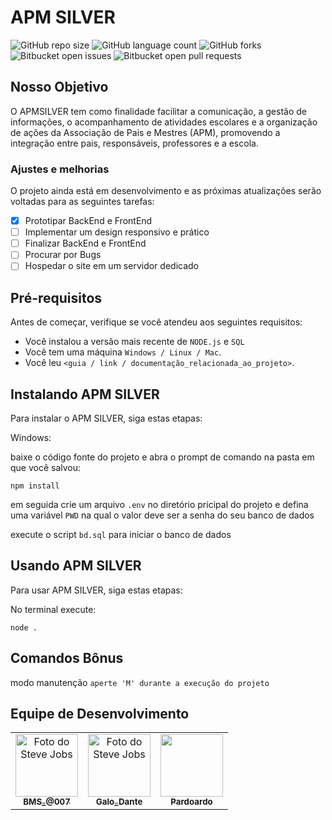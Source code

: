 # APM SILVER

![GitHub repo size](https://img.shields.io/github/repo-size/Projeto-APM-Patacoooooo/apm-silver?style=for-the-badge)
![GitHub language count](https://img.shields.io/github/languages/count/Projeto-APM-Patacoooooo/apm-silver)
![GitHub forks](https://img.shields.io/github/forks/Projeto-APM-Patacoooooo/apm-silver?style=for-the-badge)
![Bitbucket open issues](https://img.shields.io/bitbucket/issues/Projeto-APM-Patacoooooo/apm-silver?style=for-the-badge)
![Bitbucket open pull requests](https://img.shields.io/bitbucket/pr-raw/Projeto-APM-Patacoooooo/apm-silver?style=for-the-badge)

## Nosso Objetivo
O APMSILVER tem como finalidade facilitar a comunicação, a gestão de informações, o acompanhamento de atividades escolares e a organização de ações da Associação de Pais e Mestres (APM), promovendo a integração entre pais, responsáveis, professores e a escola.

### Ajustes e melhorias

O projeto ainda está em desenvolvimento e as próximas atualizações serão voltadas para as seguintes tarefas:

- [X] Prototipar BackEnd e FrontEnd
- [ ] Implementar um design responsivo e prático
- [ ] Finalizar BackEnd e FrontEnd
- [ ] Procurar por Bugs
- [ ] Hospedar o site em um servidor dedicado

## Pré-requisitos

Antes de começar, verifique se você atendeu aos seguintes requisitos:

- Você instalou a versão mais recente de `NODE.js` e `SQL`
- Você tem uma máquina `Windows / Linux / Mac`. 
- Você leu `<guia / link / documentação_relacionada_ao_projeto>`.

## Instalando APM SILVER

Para instalar o APM SILVER, siga estas etapas:

Windows:

baixe o código fonte do projeto e abra o prompt de comando na pasta em que você salvou:

```
npm install
```

em seguida crie um arquivo `.env` no diretório pricipal do projeto e defina uma variável `PWD` na qual o valor deve ser a senha do seu banco de dados

execute o script `bd.sql` para iniciar o banco de dados

## Usando APM SILVER

Para usar APM SILVER, siga estas etapas:

No terminal execute:
```
node .
```


## Comandos Bônus

modo manutenção
`aperte 'M' durante a execução do projeto`

## Equipe de Desenvolvimento

<table>
  <tr>
    <td align="center">
      <a href="#" title="Produtor Executivo">
        <img src="https://avatars.githubusercontent.com/u/168495018?v=4" width="100px;" alt="Foto do Steve Jobs"/><br>
        <sub>
          <b>BMS_@007</b>
        </sub>
      </a>
    </td>
    <td align="center">
      <a href="#" title="Designer">
        <img src="https://avatars.githubusercontent.com/u/168494022?v=4" width="100px;" alt="Foto do Steve Jobs"/><br>
        <sub>
          <b>Galo_Dante</b>
        </sub>
      </a>
    </td>
    <td align="center">
      <a href="#" title="Programador">
        <img src="https://avatars.githubusercontent.com/u/168492663?v=4" width="100px;"/><br>
        <sub>
          <b>Pardoardo</b>
        </sub>
      </a>
    </td>
    
  </tr>
</table>
